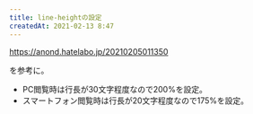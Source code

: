 ```yaml
---
title: line-heightの設定
createdAt: 2021-02-13 8:47
---
```


https://anond.hatelabo.jp/20210205011350

を参考に。

- PC閲覧時は行長が30文字程度なので200%を設定。
- スマートフォン閲覧時は行長が20文字程度なので175%を設定。
